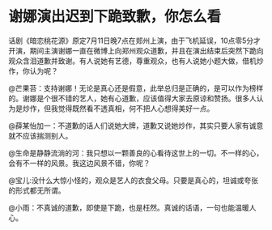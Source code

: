 # 谢娜演出迟到下跪致歉，你怎么看

话剧《暗恋桃花源》原定7月11日晚7点在郑州上演，由于飞机延误，10点零5分才开演，期间主演谢娜一直在微博上向郑州观众道歉，并且在演出结束后突然下跪向观众含泪道歉并致谢。有人说她有艺德，尊重观众，也有人说她小题大做，借机炒作，你认为呢？

@芒果苔：支持谢娜！无论是真心还是假意，此举总归是正确的，是可以作为榜样的。谢娜是个很不错的艺人，她有心道歉，应该值得大家去原谅和赞扬。很多人认为是炒作，但我觉得既然看不透真相，何不把人心想得美好一点。

@薛某怡加一：不道歉的话人们说她大牌，道歉又说她炒作，其实只要人家有诚意就不应该揣测别人。

@生命是静静流淌的河：我只想以一颗善良的心看待这世上的一切。不一样的心，会有不一样的风景。我这边风景不错，你呢？

@宝儿:没什么大惊小怪的，观众是艺人的衣食父母。只要是真心的，坦诚或夸张的形式都无所谓。

@小雨：不真诚的道歉，即使是下跪，也是枉然。真诚的话语，一句也能温暖人心。